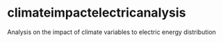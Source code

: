 # climateimpactelectricanalysis
Analysis on the impact of climate variables to electric energy distribution
